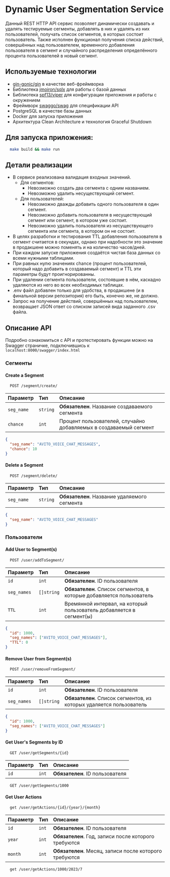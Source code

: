 

# Dynamic User Segmentation Service

Данный REST HTTP API сервис позволяет динамически создавать и удалять тестируемые сегменты, добавлять в них и удалять из них пользователей, получать список сегментов, в которых состоит пользователь. Также исполнен функционал получения списка действий, совершённых над пользователем, временного добавления пользователя в сегмент и случайного распределения определённого процента пользователей в новый сегмент.

## Используемые технологии
- <a href="https://github.com/gin-gonic/gin">gin-gonic/gin</a> в качестве веб-фреймворка
- Библиотека <a href="https://github.com/jmoiron/sqlx">jmoiron/sqlx</a> для работы с базой данных
- Библиотека <a href="https://github.com/spf13/viper">spf13/viper</a> для конфигурации приложения и работы с окружением
- Фреймворк <a href="https://github.com/swaggo/swag">swaggo/swag</a> для спецификации API 
- PostgreSQL в качестве базы данных
- Docker для запуска приложения
- Архитектура Clean Architecture и технология Graceful Shutdown

## Для запуска приложения:

```sh
  make build && make run
```

## Детали реализации
- В сервисе реализована валидация входных значений. 
  - Для сегментов:
    - Невозможно создать два сегмента с одним названием.
    - Невозможно удалить несуществующий сегмент.
  - Для пользователей:
    - Невозможно дважды добавить одного пользователя в один сегмент.
    - Невозможно добавить пользователя в несуществующий сегмент или сегмент, в котором уже состоит.
    - Невозможно удалить пользователя из несуществующего сегмента или сегмента, в котором он не состоит.
- В целях разработки и тестирования TTL добавления пользователя в сегмент считается в секундах, однако при надобности это значение в продакшене можно поменять и на количество часов/дней.
- При каждом запуске приложения создаётся чистая база данных со всеми нужными таблицами.
- При равных нулю значениях chance (процент пользователей, который надо добавить в создаваемый сегмент) и TTL эти параметры будут проигнорированны. 
- При удалении сегмента пользователи, состоявшие в нём, каскадно удаляются из него во всех необходимых таблицах.
- .env файл добавлен только для удобства, в продакшене (и в финальной версии репозитория) его быть, конечно же, не должно.
- Запрос на получение действий, совершённых над пользователем, возвращает JSON ответ со списком записей вида заданного .csv файла.

## Описание API
Подробно ознакомиться с API и протестировать функции можно на Swagger страничке, подключившись к `localhost:8000/swagger/index.html`

### Сегменты

#### Create a Segment
```http
  POST /segment/create/
```
| Параметр    | Тип       | Описание                    |
| :---------- | :-------- | :-------------------------  |
| `seg_name`  | `string`  | **Обязателен**. Название создаваемого сегмента |
| `chance`    | `int`     | Процент пользователей, случайно добавляемых в создаваемый сегмент |

```json
{
  "seg_name": "AVITO_VOICE_CHAT_MESSAGES",
  "chance": 10
}
```

#### Delete a Segment
```http
  POST /segment/delete/
```
| Параметр    | Тип       | Описание                    |
| :---------- | :-------- | :-------------------------- |
| `seg_name`  | `string`  |   **Обязателен**. Название удаляемого сегмента |

```json
{
  "seg_name": "AVITO_VOICE_CHAT_MESSAGES"
}
```

### Пользователи

#### Add User to Segment(s)
```http
  POST /user/addToSegment/
```
| Параметр    | Тип         | Описание                        |
| :--------   | :---------- | :------------------------------ |
| `id`        | `int`       | **Обязателен**. ID пользователя |
| `seg_names` | `[]string`  | **Обязателен**. Список сегментов, в которые добавляется пользователь |
| `TTL`       | `int`       | Времянной интервал, на который пользователь добавляется в сегмент(ы) |

```json
{
  "id": 1000,
  "seg_names": ["AVITO_VOICE_CHAT_MESSAGES"],
  "TTL": 0
}
```

#### Remove User from Segment(s)
```http
  POST /user/removeFromSegment/
```
| Параметр      | Тип         | Описание                          |
| :------------ | :---------- | :-------------------------------- |
| `id`          | `int`       | **Обязателен**. ID пользователя   |
| `seg_names`   | `[]string`  | **Обязателен**. Список сегментов, из которых удаляется пользователь |

```json
{
  "id": 1000,
  "seg_names": ["AVITO_VOICE_CHAT_MESSAGES"]
}
```

#### Get User's Segments by ID
```http
  GET /user/getSegments/{id}
```
| Параметр  | Тип       | Описание                        |
| :-------- | :-------  | :------------------------------ |
| `id`      | `int`     | **Обязателен**. ID пользователя |

```http
  GET /user/getSegments/1000
```

#### Get User Actions
```http
  get /user/getActions/{id}/{year}/{month}
```
| Параметр  | Тип       | Описание                                                |
| :-------- | :-------  | :------------------------------------------------------ |
| `id`      | `int`     | **Обязателен**. ID пользователя                         |
| `year`    | `int`     | **Обязателен**. Год, записи после которого требуются    |
| `month`   | `int`     | **Обязателен**. Месяц, записи после которого требуются  |

```http
  get /user/getActions/1000/2023/7
```

